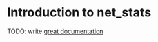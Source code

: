 # Introduction to net_stats

TODO: write [great documentation](http://jacobian.org/writing/what-to-write/)
